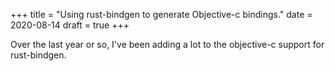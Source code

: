 +++
title = "Using rust-bindgen to generate Objective-c bindings."
date = 2020-08-14
draft = true
+++

Over the last year or so, I've been adding a lot to the objective-c support for rust-bindgen.
